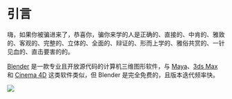 # 引言

嗨，如果你被骗进来了，恭喜你，骗你来学的人是正确的、直接的、中肯的、雅致的、客观的、完整的、立体的、全面的、辩证的、形而上学的、雅俗共赏的、一针见血的、直击要害的的。

[Blender](https://www.blender.org/) 是一款专业且开放源代码的计算机三维图形软件，与 [Maya](https://www.autodesk.com/products/maya/)、[3ds Max](https://www.autodesk.com/products/3ds-max/) 和 [Cinema 4D](https://www.maxon.net/zh/cinema-4d) 这类软件类似，但 Blender 是完全免费的，且版本迭代频率快。

![](https://pic.imgdb.cn/item/632c8d3f16f2c2beb1b645dd.png)